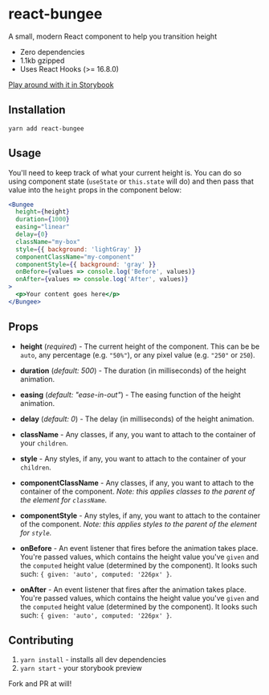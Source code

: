# react-bungee

A small, modern React component to help you transition height

- Zero dependencies
- 1.1kb gzipped
- Uses React Hooks (>= 16.8.0)

[Play around with it in Storybook](https://mnsht.github.io/react-bungee/)

## Installation

`yarn add react-bungee`

## Usage

You'll need to keep track of what your current height is. You can do so using component state (`useState` or `this.state` will do) and then pass that value into the `height` props in the component below:

```jsx
<Bungee
  height={height}
  duration={1000}
  easing="linear"
  delay={0}
  className="my-box"
  style={{ background: 'lightGray' }}
  componentClassName="my-component"
  componentStyle={{ background: 'gray' }}
  onBefore={values => console.log('Before', values)}
  onAfter={values => console.log('After', values)}
>
  <p>Your content goes here</p>
</Bungee>
```

## Props

- **height** (_required_) - The current height of the component. This can be be `auto`, any percentage (e.g. `"50%"`), or any pixel value (e.g. `"250"` or `250`).

- **duration** (_default: 500_) - The duration (in milliseconds) of the height animation.

- **easing** (_default: "ease-in-out"_) - The easing function of the height animation.

- **delay** (_default: 0_) - The delay (in milliseconds) of the height animation.

- **className** - Any classes, if any, you want to attach to the container of your `children`.

- **style** - Any styles, if any, you want to attach to the container of your `children`.

- **componentClassName** - Any classes, if any, you want to attach to the container of the component. _Note: this applies classes to the parent of the element for `className`._

- **componentStyle** - Any styles, if any, you want to attach to the container of the component. _Note: this applies styles to the parent of the element for `style`._

- **onBefore** - An event listener that fires before the animation takes place. You're passed values, which contains the height value you've `given` and the `computed` height value (determined by the component). It looks such such: `{ given: 'auto', computed: '226px' }`.

- **onAfter** - An event listener that fires after the animation takes place. You're passed values, which contains the height value you've `given` and the `computed` height value (determined by the component). It looks such such: `{ given: 'auto', computed: '226px' }`.

## Contributing

1. `yarn install` - installs all dev dependencies
2. `yarn start` - your storybook preview

Fork and PR at will!
